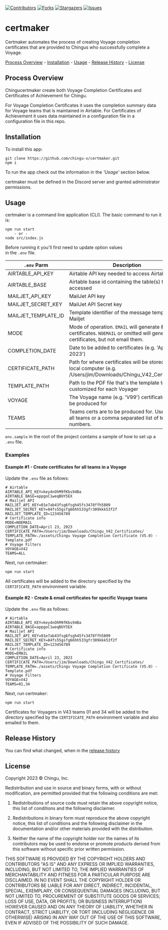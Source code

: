 


[contributors-shield]: https://img.shields.io/github/contributors/chingu-x/certmaker.svg?style=for-the-badge
[contributors-url]: https://github.com/chingu-x/certmaker/graphs/contributors
[forks-shield]: https://img.shields.io/github/forks/chingu-x/certmaker.svg?style=for-the-badge
[forks-url]: https://github.com/chingu-x/certmaker/network/members
[stars-shield]: https://img.shields.io/github/stars/chingu-x/certmaker.svg?style=for-the-badge
[stars-url]: https://github.com/chingu-x/certmaker/stargazers
[issues-shield]: https://img.shields.io/github/issues/chingu-x/certmaker.svg?style=for-the-badge
[issues-url]: https://github.com/chingu-x/certmaker/issues

[![Contributors][contributors-shield]][contributors-url]
[![Forks][forks-shield]][forks-url]
[![Stargazers][stars-shield]][stars-url]
[![Issues][issues-shield]][issues-url]

# certmaker

Certmaker automates the process of creating Voyage completion certificates
that are provided to Chingus who successfully complete a Voyage.

[Process Overview](#process-overview) - [Installation](#installation) - [Usage](#usage) - [Release History](#release-history) - [License](#license)

## Process Overview

Chingucertmaker create both Voyage Completion Certificates and Certificates
of Achievement for Chingu. 

For Voyage Completion Certificates it uses the 
completion summary data for Voyage teams that is maintained in Airtable. For
Certificates of Achievement it uses data maintained in a configuration file 
in a configuration file in this repo.

## Installation

To install this app:
```
git clone https://github.com/chingu-x/certmaker.git
npm i
```

To run the app check out the information in the *_'Usage'_* section below.

certmaker must be defined in the Discord server and granted administrator
permissions. 
## Usage

certmaker is a command line application (CLI). The basic command to run it is:
```
npm run start
    - or -
node src/index.js
```
Before running it you'll first need to update option values  
in the `.env` file. 

| `.env` Parm    | Description                              |
|----------------|------------------------------------------|
| AIRTABLE_API_KEY | Airtable API key needed to access Airtable |
| AIRTABLE_BASE  | Airtable base id containing the table(s) to be accessed |
| MAILJET_API_KEY | MailJet API key |
| MAILJET_SECRET_KEY | MailJet API Secret key |
| MAILJET_TEMPLATE_ID | Template identifier of the message template in Mailjet |
| MODE | Mode of operation. `EMAIL` will generate & email certificates. `NOEMAIL` or omitted will generate certificates, but not email them. |
| COMPLETION_DATE | Date to be added to certificates (e.g. 'April 23, 2023') |
| CERTIFICATE_PATH | Path for where certificates will be stored on the local computer (e.g. /Users/jim/Downloads/Chingu_V42_Certificates/) |
| TEMPLATE_PATH | Path to the PDF file that's the template to be customized for each Voyager |
| VOYAGE         | The Voyage name (e.g. 'V99') certificates are to be produced for |
| TEAMS          | Teams certs are to be produced for. Use 'ALL' for all teams or a comma separated list of team numbers. |

`env.sample` in the root of the project contains a sample of how to set up a `.env` file.

### Examples

#### Example #1 - Create certificates for all teams in a Voyage

Update the `.env` file as follows:
```
# Airtable
AIRTABLE_API_KEY=key4nOhM9fKbs94Ba
AIRTABLE_BASE=appgoC1weqBUY5EX
# Mailjet API
MAILJET_API_KEY=01e7ab43fsg6fsgh45fs3478ffh5809
MAILJET_SECRET_KEY=84fs55gsfg66hh533gfr309kkk53f2f
MAILJET_TEMPLATE_ID=123456789
# Certificate info
MODE=NOEMAIL
COMPLETION_DATE=April 23, 2023
CERTIFICATE_PATH=/Users/jim/Downloads/Chingu_V42_Certificates/
TEMPLATE_PATH=./assets/Chingu Voyage Completion Certificate (V5.0) - Template.pdf
# Voyage Filters
VOYAGE=V42
TEAMS=ALL

```

Next, run certmaker:
```
npm run start
```

All certificates will be added to the directory specified by the `CERTIFICATE_PATH`
environment variable.

#### Example #2 - Create & email certificates for specific Voyage teams

Update the `.env` file as follows:
```
# Airtable
AIRTABLE_API_KEY=key4nOhM9fKbs94Ba
AIRTABLE_BASE=appgoC1weqBUY5EX
# Mailjet API
MAILJET_API_KEY=01e7ab43fsg6fsgh45fs3478ffh5809
MAILJET_SECRET_KEY=84fs55gsfg66hh533gfr309kkk53f2f
MAILJET_TEMPLATE_ID=123456789
# Certificate info
MODE=EMAIL
COMPLETION_DATE=April 23, 2023
CERTIFICATE_PATH=/Users/jim/Downloads/Chingu_V42_Certificates/
TEMPLATE_PATH=./assets/Chingu Voyage Completion Certificate (V5.0) - Template.pdf
# Voyage Filters
VOYAGE=V42
TEAMS=01,34
```

Next, run certmaker:
```
npm run start
```

Certificates for Voyagers in V43 teams 01 and 34 will be added to the directory specified by the `CERTIFICATE_PATH` environment variable and also emailed to them.

## Release History

You can find what changed, when in the [release history](./docs/RELEASE_HISTORY.md)

## License

Copyright 2023 &copy; Chingu, Inc.

Redistribution and use in source and binary forms, with or without modification, are permitted provided that the following conditions are met:

1. Redistributions of source code must retain the above copyright notice, this list of conditions and the following disclaimer.

2. Redistributions in binary form must reproduce the above copyright notice, this list of conditions and the following disclaimer in the documentation and/or other materials provided with the distribution.

3. Neither the name of the copyright holder nor the names of its contributors may be used to endorse or promote products derived from this software without specific prior written permission.

THIS SOFTWARE IS PROVIDED BY THE COPYRIGHT HOLDERS AND CONTRIBUTORS "AS IS" AND ANY EXPRESS OR IMPLIED WARRANTIES, INCLUDING, BUT NOT LIMITED TO, THE IMPLIED WARRANTIES OF MERCHANTABILITY AND FITNESS FOR A PARTICULAR PURPOSE ARE DISCLAIMED. IN NO EVENT SHALL THE COPYRIGHT HOLDER OR CONTRIBUTORS BE LIABLE FOR ANY DIRECT, INDIRECT, INCIDENTAL, SPECIAL, EXEMPLARY, OR CONSEQUENTIAL DAMAGES (INCLUDING, BUT NOT LIMITED TO, PROCUREMENT OF SUBSTITUTE GOODS OR SERVICES; LOSS OF USE, DATA, OR PROFITS; OR BUSINESS INTERRUPTION) HOWEVER CAUSED AND ON ANY THEORY OF LIABILITY, WHETHER IN CONTRACT, STRICT LIABILITY, OR TORT (INCLUDING NEGLIGENCE OR OTHERWISE) ARISING IN ANY WAY OUT OF THE USE OF THIS SOFTWARE, EVEN IF ADVISED OF THE POSSIBILITY OF SUCH DAMAGE.
